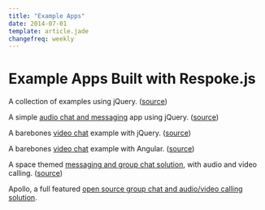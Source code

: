 ```yaml
---
title: "Example Apps"
date: 2014-07-01
template: article.jade
changefreq: weekly
---
```


# Example Apps Built with Respoke.js

A collection of examples using jQuery.
([source](https://github.com/respoke/web-examples))

A simple [audio chat and messaging](http://jsbin.com/jipeg) app using jQuery.
([source](http://jsbin.com/jipeg/edit))

A barebones [video chat](http://jsbin.com/huqij) example with jQuery.
([source](http://jsbin.com/huqij/edit))

A barebones [video chat](/tutorials/video-chat-example.html) example with Angular.
([source](http://jsfiddle.net/ruffrey/Kfp47/))

A space themed [messaging and group chat solution](http://sc.digiumlabs.com),
with audio and video calling.
([source](https://github.com/respoke/subspace-communicator))

Apollo, a full featured [open source group chat and audio/video calling solution](https://github.com/respoke/apollo).
